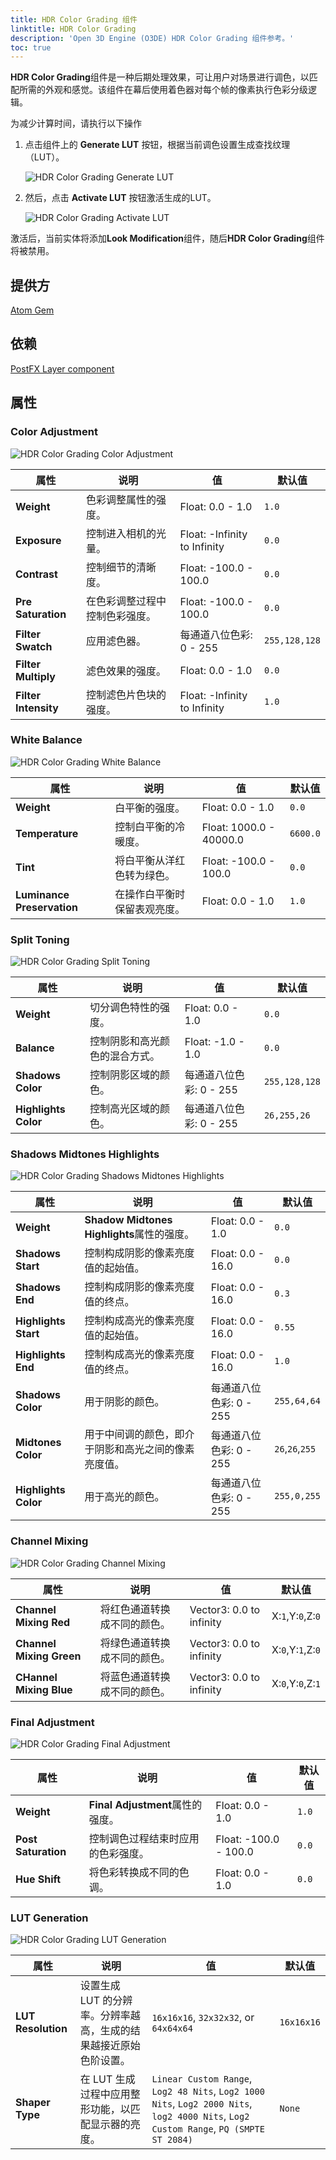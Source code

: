 ```yaml
---
title: HDR Color Grading 组件
linktitle: HDR Color Grading
description: 'Open 3D Engine (O3DE) HDR Color Grading 组件参考。'
toc: true
---
```


**HDR Color Grading**组件是一种后期处理效果，可让用户对场景进行调色，以匹配所需的外观和感觉。该组件在幕后使用着色器对每个帧的像素执行色彩分级逻辑。

为减少计算时间，请执行以下操作
1. 点击组件上的 **Generate LUT** 按钮，根据当前调色设置生成查找纹理（LUT）。

    ![HDR Color Grading Generate LUT](/images/user-guide/components/reference/atom/post-processing-modifiers/hdr-color-grading/hdr-color-grading-generate-lut-ui.png)

2. 然后，点击 **Activate LUT** 按钮激活生成的LUT。 

    ![HDR Color Grading Activate LUT](/images/user-guide/components/reference/atom/post-processing-modifiers/hdr-color-grading/hdr-color-grading-activate-lut-ui.png)

激活后，当前实体将添加**Look Modification**组件，随后**HDR Color Grading**组件将被禁用。

## 提供方 ##

[Atom Gem](/docs/user-guide/gems/reference/rendering/atom/atom/)

## 依赖

[PostFX Layer component](/docs/user-guide/components/reference/atom/postfx-layer/)

## 属性
### Color Adjustment ###

![HDR Color Grading Color Adjustment](/images/user-guide/components/reference/atom/post-processing-modifiers/hdr-color-grading/hdr-color-grading-component-color-adjustment-ui.png)

| 属性 | 说明 | 值 | 默认值 |
|-|-|-|-|
| **Weight** | 色彩调整属性的强度。| Float: 0.0 - 1.0 | `1.0` |
| **Exposure** | 控制进入相机的光量。 | Float: -Infinity to Infinity | `0.0` |
| **Contrast** | 控制细节的清晰度。 | Float: -100.0 - 100.0 | `0.0` |
| **Pre Saturation** | 在色彩调整过程中控制色彩强度。| Float: -100.0 - 100.0 | `0.0` |
| **Filter Swatch** | 应用滤色器。 | 每通道八位色彩: 0 - 255 | `255,128,128` |
| **Filter Multiply** | 滤色效果的强度。 | Float: 0.0 - 1.0 | `0.0` |
| **Filter Intensity** | 控制滤色片色块的强度。 | Float: -Infinity to Infinity | `1.0` |

### White Balance ###

![HDR Color Grading White Balance](/images/user-guide/components/reference/atom/post-processing-modifiers/hdr-color-grading/hdr-color-grading-component-white-balance-ui.png)

| 属性 | 说明 | 值 | 默认值 |
|-|-|-|-|
| **Weight** | 白平衡的强度。 | Float: 0.0 - 1.0 | `0.0` |
| **Temperature** | 控制白平衡的冷暖度。| Float: 1000.0 - 40000.0 | `6600.0` |
| **Tint** | 将白平衡从洋红色转为绿色。 | Float: -100.0 - 100.0 | `0.0` |
| **Luminance Preservation** | 在操作白平衡时保留表观亮度。 | Float: 0.0 - 1.0 | `1.0` |

### Split Toning ###

![HDR Color Grading Split Toning](/images/user-guide/components/reference/atom/post-processing-modifiers/hdr-color-grading/hdr-color-grading-component-split-toning-ui.png)

| 属性 | 说明 | 值 | 默认值 |
|-|-|-|-|
| **Weight** | 切分调色特性的强度。 | Float: 0.0 - 1.0 | `0.0` |
| **Balance** | 控制阴影和高光颜色的混合方式。 | Float: -1.0 - 1.0 | `0.0` |
| **Shadows Color** | 控制阴影区域的颜色。 | 每通道八位色彩: 0 - 255 | `255,128,128` |
| **Highlights Color** | 控制高光区域的颜色。 | 每通道八位色彩: 0 - 255 | `26,255,26` |

### Shadows Midtones Highlights ###

![HDR Color Grading Shadows Midtones Highlights](/images/user-guide/components/reference/atom/post-processing-modifiers/hdr-color-grading/hdr-color-grading-component-shadow-midtones-higlights-ui.png)

| 属性 | 说明 | 值 | 默认值 |
|-|-|-|-|
| **Weight** | **Shadow Midtones Highlights**属性的强度。 | Float: 0.0 - 1.0 | `0.0` |
| **Shadows Start** | 控制构成阴影的像素亮度值的起始值。 | Float: 0.0 - 16.0 | `0.0` |
| **Shadows End** | 控制构成阴影的像素亮度值的终点。 | Float: 0.0 - 16.0 | `0.3` |
| **Highlights Start** | 控制构成高光的像素亮度值的起始值。 | Float: 0.0 - 16.0 | `0.55` |
| **Highlights End** | 控制构成高光的像素亮度值的终点。 | Float: 0.0 - 16.0 | `1.0` |
| **Shadows Color** | 用于阴影的颜色。 | 每通道八位色彩: 0 - 255 | `255,64,64` |
| **Midtones Color** | 用于中间调的颜色，即介于阴影和高光之间的像素亮度值。 | 每通道八位色彩: 0 - 255 | `26`,`26`,`255` |
| **Highlights Color** | 用于高光的颜色。| 每通道八位色彩: 0 - 255 | `255,0,255` |

### Channel Mixing ###

![HDR Color Grading Channel Mixing](/images/user-guide/components/reference/atom/post-processing-modifiers/hdr-color-grading/hdr-color-grading-component-channel-mixing-ui.png)

| 属性 | 说明 | 值 | 默认值 |
|-|-|-|-|
| **Channel Mixing Red** | 将红色通道转换成不同的颜色。 | Vector3: 0.0 to infinity | X:`1`,Y:`0`,Z:`0` |
| **Channel Mixing Green** | 将绿色通道转换成不同的颜色。 | Vector3: 0.0 to infinity | X:`0`,Y:`1`,Z:`0` |
| **CHannel Mixing Blue** | 将蓝色通道转换成不同的颜色。| Vector3: 0.0 to infinity | X:`0`,Y:`0`,Z:`1` |

### Final Adjustment ###

![HDR Color Grading Final Adjustment](/images/user-guide/components/reference/atom/post-processing-modifiers/hdr-color-grading/hdr-color-grading-component-final-adjustment-ui.png)

| 属性 | 说明 | 值 | 默认值 |
|-|-|-|-|
| **Weight** | **Final Adjustment**属性的强度。 | Float: 0.0 - 1.0 | `1.0` |
| **Post Saturation** | 控制调色过程结束时应用的色彩强度。 | Float: -100.0 - 100.0 | `0.0` |
| **Hue Shift** | 将色彩转换成不同的色调。  | Float: 0.0 - 1.0 | `0.0` |

### LUT Generation ###

![HDR Color Grading LUT Generation](/images/user-guide/components/reference/atom/post-processing-modifiers/hdr-color-grading/hdr-color-grading-component-lut-generation-ui.png)

| 属性 | 说明 | 值 | 默认值 |
|-|-|-|-|
| **LUT Resolution** | 设置生成 LUT 的分辨率。分辨率越高，生成的结果越接近原始色阶设置。 | `16x16x16`, `32x32x32`, or `64x64x64` | `16x16x16` |
| **Shaper Type** | 在 LUT 生成过程中应用整形功能，以匹配显示器的亮度。 | `Linear Custom Range`, `Log2 48 Nits`, `Log2 1000 Nits`, `Log2 2000 Nits`, `log2 4000 Nits`, `Log2 Custom Range`, `PQ (SMPTE ST 2084)` | `None` |
